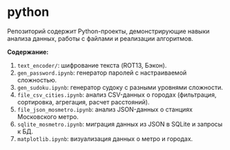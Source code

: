# python

Репозиторий содержит Python-проекты, демонстрирующие навыки анализа данных, работы с файлами и реализации алгоритмов.

**Содержание:**

1.  `text_encoder/`: шифрование текста (ROT13, Бэкон).
2.  `gen_password.ipynb`: генератор паролей с настраиваемой сложностью.
3.  `gen_sudoku.ipynb`: генератор судоку с разными уровнями сложности.
4.  `file_csv_cities.ipynb`: анализ CSV-данных о городах (фильтрация, сортировка, агрегация, расчет расстояний).
5.  `file_json_mosmetro.ipynb`: анализ JSON-данных о станциях Московского метро.
6.  `sqlite_mosmetro.ipynb`: миграция данных из JSON в SQLite и запросы к БД.
7.  `matplotlib.ipynb`: визуализация данных о метро и городах.